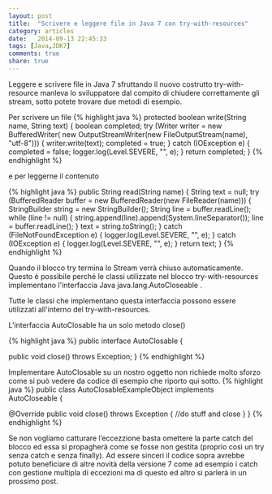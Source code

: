 ```yaml
---
layout: post
title:  "Scrivere e leggere file in Java 7 con try-with-resources"
category: articles
date:   2014-09-13 22:45:33
tags: [Java,JDK7]
comments: true
share: true
---
```


Leggere e scrivere file in Java 7 sfruttando il nuovo costrutto try-with-resource manleva lo sviluppatore dal compito di chiudere correttamente gli stream, sotto potete trovare due metodi di esempio.


Per scrivere un file
{% highlight java %}
protected boolean write(String name, String text) {
        boolean completed;
        try (Writer writer = 
new BufferedWriter(
new OutputStreamWriter(new FileOutputStream(name), "utf-8"))) 
{
            writer.write(text);
            completed = true;
        } catch (IOException e) {
            completed = false;
            logger.log(Level.SEVERE, "", e);
        }
        return completed;
    }
{% endhighlight %}


e per leggerne il contenuto


{% highlight java %}
public String read(String name) {
        String text = null;
        try (BufferedReader buffer = new BufferedReader(new FileReader(name))) {
            StringBuilder string = new StringBuilder();
            String line = buffer.readLine();
            while (line != null) {
                string.append(line).append(System.lineSeparator());
                line = buffer.readLine();
            }
            text = string.toString();
        } catch (FileNotFoundException e) {
            logger.log(Level.SEVERE, "", e);
        } catch (IOException e) {
             logger.log(Level.SEVERE, "", e);
        }
        return text;
    }
{% endhighlight %}


Quando il blocco try termina lo Stream verrà chiuso automaticamente. Questo è possibile perché le classi utilizzate nel blocco try-with-resources implementano l'interfaccia Java java.lang.AutoCloseable . 


Tutte le classi che implementano questa interfaccia possono essere utilizzati all'interno del try-with-resources.


L’interfaccia AutoClosable ha un solo metodo close() 


{% highlight java %}
public interface AutoClosable {

   public void close() throws Exception;
}
{% endhighlight %}


Implementare AutoClosable su un nostro oggetto non richiede molto sforzo come si può vedere da codice di esempio che riporto qui sotto.
{% highlight java %}
public class AutoClosableExampleObject implements AutoCloseable {

   @Override
   public void close() throws Exception {
      //do stuff and close
   }
}
{% endhighlight %}


Se non vogliamo catturare l’eccezzione basta omettere la parte catch del blocco ed essa si propagherà come se fosse non gestita (proprio così un try senza catch e senza finally). Ad essere sinceri il codice sopra avrebbe potuto beneficiare di altre novità della versione 7 come ad esempio i catch con gestione multipla di eccezioni ma di questo ed altro si parlerà in un prossimo post.
